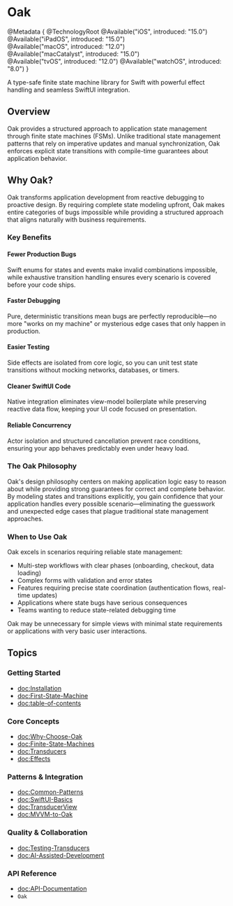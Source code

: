 # Oak

@Metadata {
   @TechnologyRoot
   @Available("iOS", introduced: "15.0")   
   @Available("iPadOS", introduced: "15.0")   
   @Available("macOS", introduced: "12.0")   
   @Available("macCatalyst", introduced: "15.0")   
   @Available("tvOS", introduced: "12.0")
   @Available("watchOS", introduced: "8.0") 
}

A type-safe finite state machine library for Swift with powerful effect handling and seamless SwiftUI integration.

## Overview

Oak provides a structured approach to application state management through finite state machines (FSMs). Unlike traditional state management patterns that rely on imperative updates and manual synchronization, Oak enforces explicit state transitions with compile-time guarantees about application behavior.

## Why Oak?

Oak transforms application development from reactive debugging to proactive design. By requiring complete state modeling upfront, Oak makes entire categories of bugs impossible while providing a structured approach that aligns naturally with business requirements.

### Key Benefits

#### Fewer Production Bugs
Swift enums for states and events make invalid combinations impossible, while exhaustive transition handling ensures every scenario is covered before your code ships.

#### Faster Debugging
Pure, deterministic transitions mean bugs are perfectly reproducible—no more "works on my machine" or mysterious edge cases that only happen in production.

#### Easier Testing
Side effects are isolated from core logic, so you can unit test state transitions without mocking networks, databases, or timers.

#### Cleaner SwiftUI Code
Native integration eliminates view-model boilerplate while preserving reactive data flow, keeping your UI code focused on presentation.

#### Reliable Concurrency
Actor isolation and structured cancellation prevent race conditions, ensuring your app behaves predictably even under heavy load.

### The Oak Philosophy

Oak's design philosophy centers on making application logic easy to reason about while providing strong guarantees for correct and complete behavior. By modeling states and transitions explicitly, you gain confidence that your application handles every possible scenario—eliminating the guesswork and unexpected edge cases that plague traditional state management approaches.

### When to Use Oak

Oak excels in scenarios requiring reliable state management:

- Multi-step workflows with clear phases (onboarding, checkout, data loading)
- Complex forms with validation and error states
- Features requiring precise state coordination (authentication flows, real-time updates)
- Applications where state bugs have serious consequences
- Teams wanting to reduce state-related debugging time

Oak may be unnecessary for simple views with minimal state requirements or applications with very basic user interactions.

## Topics

### Getting Started

- <doc:Installation>
- <doc:First-State-Machine>
- <doc:table-of-contents>

### Core Concepts

- <doc:Why-Choose-Oak>
- <doc:Finite-State-Machines>
- <doc:Transducers>
- <doc:Effects>

### Patterns & Integration

- <doc:Common-Patterns>
- <doc:SwiftUI-Basics>
- <doc:TransducerView>
- <doc:MVVM-to-Oak>

### Quality & Collaboration

- <doc:Testing-Transducers>
- <doc:AI-Assisted-Development>

### API Reference

- <doc:API-Documentation>
- ``Oak``
